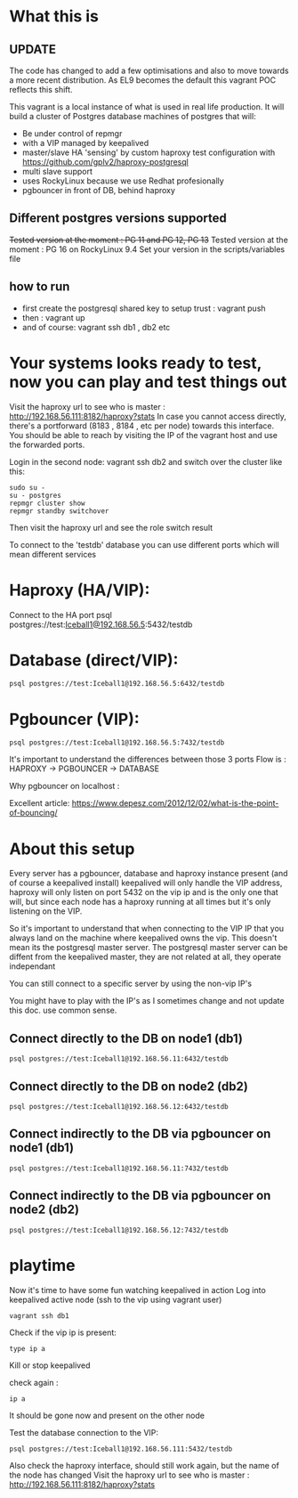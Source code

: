 # What this is

## UPDATE

The code has changed to add a few optimisations and also to move towards a more recent distribution.  As EL9 becomes the default this vagrant POC reflects this shift.

This vagrant is a local instance of what is used in real life production.  It will build a cluster of Postgres database machines of postgres that will:

 - Be under control of repmgr
 - with a VIP managed by keepalived
 - master/slave HA 'sensing' by custom haproxy test configuration with https://github.com/gplv2/haproxy-postgresql
 - multi slave support
 - uses RockyLinux because we use Redhat profesionally
 - pgbouncer in front of DB, behind haproxy

## Different postgres versions supported

~~Tested version at the moment  : PG 11 and PG 12, PG 13~~
Tested version at the moment  : PG 16 on RockyLinux 9.4
Set your version in the scripts/variables file 

## how to run
 - first create the postgresql shared key to setup trust : vagrant push
 - then : vagrant up
 - and of course: vagrant ssh db1 , db2 etc

# Your systems looks ready to test, now you can play and test things out 
Visit the haproxy url to see who is master : http://192.168.56.111:8182/haproxy?stats
In case you cannot access directly, there's a portforward (8183 , 8184 , etc per node) towards this interface.
You should be able to reach by visiting the IP of the vagrant host and use the forwarded ports.

Login in the second node: vagrant ssh db2 and switch over the cluster like this:

    sudo su -
    su - postgres
    repmgr cluster show
    repmgr standby switchover

Then visit the haproxy url and see the role switch result

To connect to the 'testdb' database you can use different ports which will mean different services

# Haproxy (HA/VIP):
Connect to the HA port psql postgres://test:Iceball1@192.168.56.5:5432/testdb

# Database (direct/VIP):

    psql postgres://test:Iceball1@192.168.56.5:6432/testdb

# Pgbouncer (VIP):

    psql postgres://test:Iceball1@192.168.56.5:7432/testdb

It's important to understand the differences between those 3 ports
Flow is :  HAPROXY -> PGBOUNCER -> DATABASE

Why pgbouncer on localhost :

Excellent article: https://www.depesz.com/2012/12/02/what-is-the-point-of-bouncing/

# About this setup
Every server has a pgbouncer, database and haproxy instance present (and of course a keepalived install)
keepalived will only handle the VIP address, haproxy will only listen on port 5432 on the vip ip and is the only one that will, but since each node has 
a haproxy running at all times but it's only listening on the VIP.

So it's important to understand that when connecting to the VIP IP that you always land on the machine where keepalived owns the vip.
This doesn't mean its the postgresql master server.
The postgresql master server can be diffent from the keepalived master, they are not related at all, they operate independant

You can still connect to a specific server by using the non-vip IP's

You might have to play with the IP's as I sometimes change and not update this doc. use common sense.

## Connect directly to the DB on node1 (db1)

    psql postgres://test:Iceball1@192.168.56.11:6432/testdb

## Connect directly to the DB on node2 (db2)

    psql postgres://test:Iceball1@192.168.56.12:6432/testdb

## Connect indirectly to the DB via pgbouncer on node1 (db1)

    psql postgres://test:Iceball1@192.168.56.11:7432/testdb

## Connect indirectly to the DB via pgbouncer on node2 (db2)

    psql postgres://test:Iceball1@192.168.56.12:7432/testdb

# playtime

Now it's time to have some fun watching keepalived in action
Log into keepalived active node (ssh to the vip using vagrant user)

    vagrant ssh db1

Check if the vip ip is present:

    type ip a

Kill or stop keepalived

   check again :

    ip a

It should be gone now and present on the other node

Test the database connection to the VIP:

    psql postgres://test:Iceball1@192.168.56.111:5432/testdb

Also check the haproxy interface, should still work again, but the name of the node has changed
Visit the haproxy url to see who is master : http://192.168.56.111:8182/haproxy?stats

